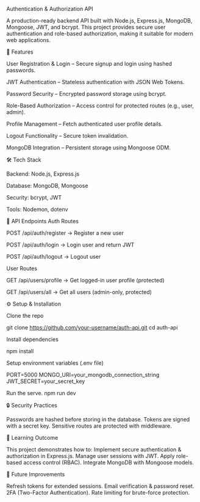 Authentication & Authorization API

A production-ready backend API built with Node.js, Express.js, MongoDB, Mongoose, JWT, and bcrypt.
This project provides secure user authentication and role-based authorization, making it suitable for modern web applications.

🚀 Features

User Registration & Login – Secure signup and login using hashed passwords.

JWT Authentication – Stateless authentication with JSON Web Tokens.

Password Security – Encrypted password storage using bcrypt.

Role-Based Authorization – Access control for protected routes (e.g., user, admin).

Profile Management – Fetch authenticated user profile details.

Logout Functionality – Secure token invalidation.

MongoDB Integration – Persistent storage using Mongoose ODM.

🛠️ Tech Stack

Backend: Node.js, Express.js

Database: MongoDB, Mongoose

Security: bcrypt, JWT

Tools: Nodemon, dotenv

📌 API Endpoints
Auth Routes

POST /api/auth/register → Register a new user

POST /api/auth/login → Login user and return JWT

POST /api/auth/logout → Logout user

User Routes

GET /api/users/profile → Get logged-in user profile (protected)

GET /api/users/all → Get all users (admin-only, protected)

⚙️ Setup & Installation

Clone the repo

git clone https://github.com/your-username/auth-api.git
cd auth-api


Install dependencies

npm install


Setup environment variables (.env file)

PORT=5000
MONGO_URI=your_mongodb_connection_string
JWT_SECRET=your_secret_key


Run the serve.
npm run dev

🔒 Security Practices

Passwords are hashed before storing in the database.
Tokens are signed with a secret key.
Sensitive routes are protected with middleware.

📖 Learning Outcome

This project demonstrates how to:
Implement secure authentication & authorization in Express.js.
Manage user sessions with JWT.
Apply role-based access control (RBAC).
Integrate MongoDB with Mongoose models.

📌 Future Improvements

Refresh tokens for extended sessions.
Email verification & password reset.
2FA (Two-Factor Authentication).
Rate limiting for brute-force protection.
